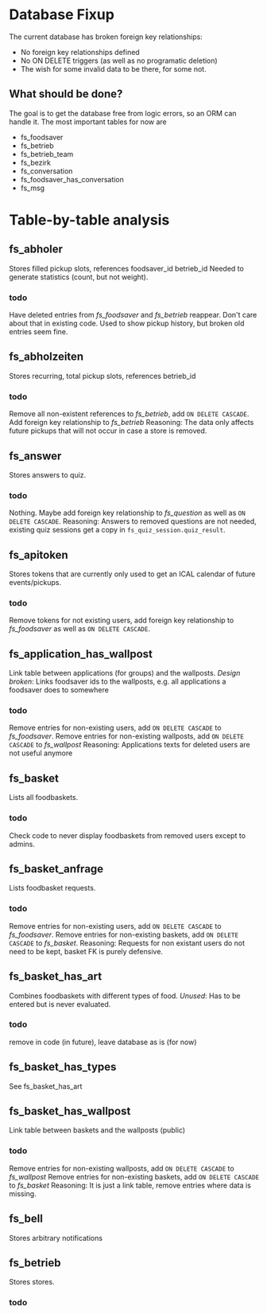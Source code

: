 # Database Fixup
The current database has broken foreign key relationships:
 - No foreign key relationships defined
 - No ON DELETE triggers (as well as no programatic deletion)
 - The wish for some invalid data to be there, for some not.

## What should be done?
The goal is to get the database free from logic errors, so an ORM can handle it.
The most important tables for now are
 - fs_foodsaver
 - fs_betrieb
 - fs_betrieb_team
 - fs_bezirk
 - fs_conversation
 - fs_foodsaver_has_conversation
 - fs_msg

# Table-by-table analysis
## fs_abholer
Stores filled pickup slots, references foodsaver_id betrieb_id
Needed to generate statistics (count, but not weight).

### todo
Have deleted entries from *fs_foodsaver* and *fs_betrieb* reappear.
Don't care about that in existing code. Used to show pickup history, but broken old entries seem fine.

## fs_abholzeiten
Stores recurring, total pickup slots, references betrieb_id

### todo
Remove all non-existent references to *fs_betrieb*, add `ON DELETE CASCADE`.
Add foreign key relationship to *fs_betrieb*
Reasoning: The data only affects future pickups that will not occur in case a store is removed.

## fs_answer
Stores answers to quiz.

### todo
Nothing. Maybe add foreign key relationship to *fs_question* as well as `ON DELETE CASCADE`.
Reasoning: Answers to removed questions are not needed, existing quiz sessions get a copy in `fs_quiz_session.quiz_result`.

## fs_apitoken
Stores tokens that are currently only used to get an ICAL calendar of future events/pickups.

### todo
Remove tokens for not existing users, add foreign key relationship to *fs_foodsaver* as well as `ON DELETE CASCADE`.

## fs_application_has_wallpost
Link table between applications (for groups) and the wallposts. *Design broken*: Links foodsaver ids to the wallposts, e.g. all applications a foodsaver does to somewhere

### todo
Remove entries for non-existing users, add `ON DELETE CASCADE` to *fs_foodsaver*.
Remove entries for non-existing wallposts, add `ON DELETE CASCADE` to *fs_wallpost*
Reasoning: Applications texts for deleted users are not useful anymore

## fs_basket
Lists all foodbaskets.

### todo
Check code to never display foodbaskets from removed users except to admins.

## fs_basket_anfrage
Lists foodbasket requests.

### todo
Remove entries for non-existing users, add `ON DELETE CASCADE` to *fs_foodsaver*.
Remove entries for non-existing baskets, add `ON DELETE CASCADE` to *fs_basket*.
Reasoning: Requests for non existant users do not need to be kept, basket FK is purely defensive.

## fs_basket_has_art
Combines foodbaskets with different types of food. *Unused*: Has to be entered but is never evaluated.

### todo
remove in code (in future), leave database as is (for now)

## fs_basket_has_types
See fs_basket_has_art

## fs_basket_has_wallpost
Link table between baskets and the wallposts (public)

### todo
Remove entries for non-existing wallposts, add `ON DELETE CASCADE` to *fs_wallpost*
Remove entries for non-existing baskets, add `ON DELETE CASCADE` to *fs_basket*
Reasoning: It is just a link table, remove entries where data is missing.

## fs_bell
Stores arbitrary notifications

## fs_betrieb
Stores stores.

### todo
